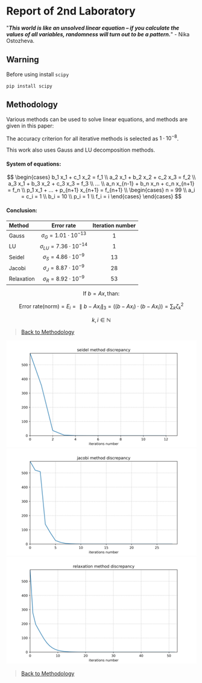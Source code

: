 # Report of 2nd Laboratory
"***This world is like an unsolved linear equation – if you calculate the values of all variables, randomness will turn out to be a pattern.***" - Nika Ostozheva.

## Warning
Before using install `scipy`
```
pip install scipy
```

## Methodology

Various methods can be used to solve linear equations, and methods are given in this paper:

The accuracy criterion for all iterative methods is selected as $1 \cdot 10^{-8}$.

This work also uses Gauss and LU decomposition methods.

#### System of equations:

$$
\begin{cases} 
b_1 x_1 + c_1 x_2 = f_1 \\
a_2 x_1 + b_2 x_2 + c_2 x_3 = f_2 \\
a_3 x_1 + b_3 x_2 + c_3 x_3 = f_3 \\
... \\
a_n x_{n-1} + b_n x_n + c_n x_{n+1} = f_n \\
p_1 x_1 + ... + p_{n+1} x_{n+1} = f_{n+1} \\
\begin{cases}
n = 99 \\
a_i = c_i = 1 \\
b_i = 10 \\
p_i = 1 \\
f_i = i
\end{cases}
\end{cases}
$$

#### Conclusion:

| Method     |             Error rate              | Iteration number |
| :--------- | :---------------------------------: | :--------------: |
| Gauss      | $\sigma_G    = 1.01 \cdot 10^{-13}$ |        1         |
| LU         | $\sigma_{LU} = 7.36 \cdot 10^{-14}$ |        1         |
| Seidel     | $\sigma_{S}  = 4.86 \cdot 10^{-9}$  |        13        |
| Jacobi     | $\sigma_{J}  = 8.87 \cdot 10^{-9}$  |        28        |
| Relaxation | $\sigma_{R}  = 8.92 \cdot 10^{-9}$  |        53        |

$$\text{If } b = Ax, \text{than}:$$

$$\text{Error rate(norm)}  = E_i = \parallel b - Ax_{i}\parallel_{3} = ((b - Ax_{i}) \cdot (b - Ax_{i})) = \sum_{k} \zeta_k^2$$

$$k, i \in \mathbb{N}$$

>[Back to Methodology](#methodology)

![](img/seidel.jpg)
![](img/jacobi.jpg)
![](img/relaxation.jpg)

>[Back to Methodology](#methodology)
